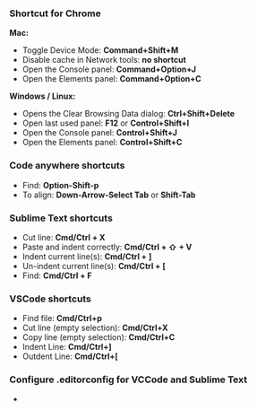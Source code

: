 
### Shortcut for Chrome
**Mac:**
- Toggle Device Mode: **Command+Shift+M**
- Disable cache in Network tools: **no  shortcut**
- Open the Console panel:   **Command+Option+J**
- Open the Elements panel: **Command+Option+C**

**Windows / Linux:**
- Opens the Clear Browsing Data dialog: **Ctrl+Shift+Delete**
- Open last used panel: **F12** or **Control+Shift+I**
- Open the Console panel:   **Control+Shift+J**
- Open the Elements panel: **Control+Shift+C**

### Code anywhere shortcuts

- Find: **Option-Shift-p**                
- To align: **Down-Arrow-Select Tab** or **Shift-Tab**     

### Sublime Text shortcuts

- Cut line: **Cmd/Ctrl + X**    
- Paste and indent correctly: **Cmd/Ctrl + ⇧ + V**  
- Indent current line(s): **Cmd/Ctrl + ]**  
- Un-indent current line(s): **Cmd/Ctrl + [**
- Find: **Cmd/Ctrl + F**

### VSCode shortcuts

- Find file: **Cmd/Ctrl+p**
- Cut line (empty selection): **Cmd/Ctrl+X**
- Copy line (empty selection): **Cmd/Ctrl+C**
- Indent Line: **Cmd/Ctrl+]**
- Outdent Line: **Cmd/Ctrl+[**


### Configure .editorconfig for VCCode and Sublime Text

- 